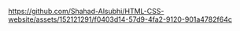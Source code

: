 


https://github.com/Shahad-Alsubhi/HTML-CSS-website/assets/152121291/f0403d14-57d9-4fa2-9120-901a4782f64c

